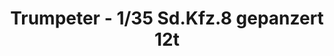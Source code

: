 ---
layout: product
title: "Trumpeter - 1/35 Sd.Kfz.8 gepanzert 12t"
price: "5600" 
desc: "N/A"
img_path: "/assets/img/TRU01584.webp"
brand: "N/A"
available: false
special_offer: false
new: false
soon: false
cat: "010000"
subcat: "013400"
subsubcat: "0N/A"
sifra: "TRU01584"
popular: false
---